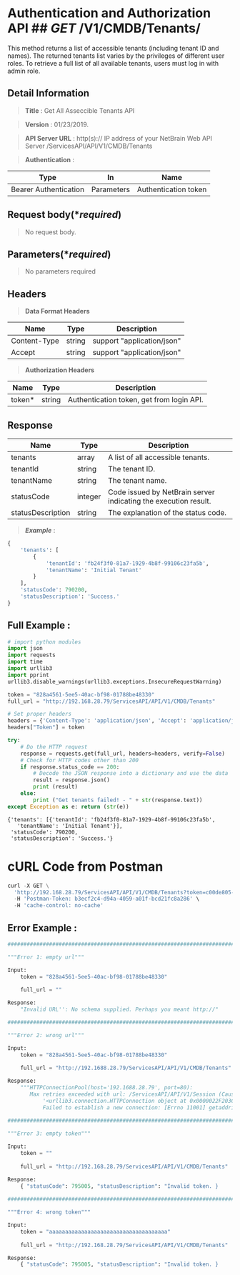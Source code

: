
# Authentication and Authorization API ## ***GET*** /V1/CMDB/Tenants/
This method returns a list of accessible tenants (including tenant ID and names). The returned tenants list varies by the privileges of different user roles. To retrieve a full list of all available tenants, users must log in with admin role. 

## Detail Information

> **Title** : Get All Asseccible Tenants API<br>

> **Version** : 01/23/2019.

> **API Server URL** : http(s):// IP address of your NetBrain Web API Server /ServicesAPI/API/V1/CMDB/Tenants

> **Authentication** : 

|**Type**|**In**|**Name**|
|------|------|------|
|Bearer Authentication| Parameters | Authentication token | 

## Request body(****required***)

>No request body.

 ## Parameters(****required***)

> No parameters required

 ## Headers

> **Data Format Headers**

|**Name**|**Type**|**Description**|
|------|------|------|
| Content-Type | string  | support "application/json" |
| Accept | string  | support "application/json" |

> **Authorization Headers**

|**Name**|**Type**|**Description**|
|------|------|------|
| token* | string  | Authentication token, get from login API. |


 ## Response

|**Name**|**Type**|**Description**|
|------|------|------|
|tenants | array | A list of all accessible tenants.  |
|tenantId| string | The tenant ID.  |
|tenantName| string | The tenant name. |
|statusCode| integer | Code issued by NetBrain server indicating the execution result.  |
|statusDescription| string | The explanation of the status code. |

> ***Example*** :


```python
{
    'tenants': [
        {
            'tenantId': 'fb24f3f0-81a7-1929-4b8f-99106c23fa5b', 
            'tenantName': 'Initial Tenant'
        }
    ], 
    'statusCode': 790200, 
    'statusDescription': 'Success.'
}
```

## Full Example : 


```python
# import python modules 
import json
import requests
import time
import urllib3
import pprint
urllib3.disable_warnings(urllib3.exceptions.InsecureRequestWarning)

token = "828a4561-5ee5-40ac-bf98-01788be48330" 
full_url = "http://192.168.28.79/ServicesAPI/API/V1/CMDB/Tenants"

# Set proper headers
headers = {'Content-Type': 'application/json', 'Accept': 'application/json'}
headers["Token"] = token

try:
    # Do the HTTP request
    response = requests.get(full_url, headers=headers, verify=False)
    # Check for HTTP codes other than 200
    if response.status_code == 200:
        # Decode the JSON response into a dictionary and use the data
        result = response.json()
        print (result)
    else:
        print ("Get tenants failed! - " + str(response.text))
except Exception as e: return (str(e))

```




    {'tenants': [{'tenantId': 'fb24f3f0-81a7-1929-4b8f-99106c23fa5b',
       'tenantName': 'Initial Tenant'}],
     'statusCode': 790200,
     'statusDescription': 'Success.'}



# cURL Code from Postman


```python
curl -X GET \
  'http://192.168.28.79/ServicesAPI/API/V1/CMDB/Tenants?token=c00de805-9210-44a9-9a26-f0c1e944ea36' \
  -H 'Postman-Token: b3ecf2c4-d94a-4059-a01f-bcd21fc8a286' \
  -H 'cache-control: no-cache'
```

## Error Example : 


```python
###################################################################################################################    

"""Error 1: empty url"""

Input:
    token = "828a4561-5ee5-40ac-bf98-01788be48330" 
    
    full_url = ""  

Response:
    "Invalid URL'': No schema supplied. Perhaps you meant http://"

###################################################################################################################    

"""Error 2: wrong url"""

Input:
    token = "828a4561-5ee5-40ac-bf98-01788be48330" 
    
    full_url = "http://192.1688.28.79/ServicesAPI/API/V1/CMDB/Tenants"  

Response:
    """HTTPConnectionPool(host='192.1688.28.79', port=80): 
       Max retries exceeded with url: /ServicesAPI/API/V1/Session (Caused by NewConnectionError(
           '<urllib3.connection.HTTPConnection object at 0x0000022F203C79B0>: 
           Failed to establish a new connection: [Errno 11001] getaddrinfo failed'))"""
    
###################################################################################################################    

"""Error 3: empty token"""

Input:
    token = "" 
    
    full_url = "http://192.168.28.79/ServicesAPI/API/V1/CMDB/Tenants"  

Response:
    { "statusCode": 795005, "statusDescription": "Invalid token. }
     
###################################################################################################################    

"""Error 4: wrong token"""

Input:
    token = "aaaaaaaaaaaaaaaaaaaaaaaaaaaaaaaaaaaaa" 
    
    full_url = "http://192.168.28.79/ServicesAPI/API/V1/CMDB/Tenants"  

Response:
    { "statusCode": 795005, "statusDescription": "Invalid token. }
```
